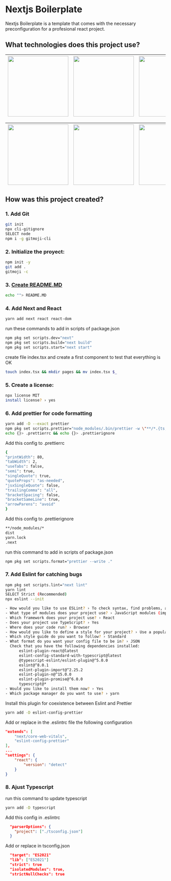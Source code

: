 # Nextjs Boilerplate

Nextjs Boilerplate is a template that comes with the necessary preconfiguration for a profesional react project.

## What technologies does this project use?
|[<img width=190 src=https://cdn.rawgit.com/standard/standard/master/docs/logos/nodejs.png>](https://nodejs.org)|[<img width=190 src=https://cdn.rawgit.com/standard/standard/master/docs/logos/npm.png>](https://www.npmjs.com)|[<img width=190 src=https://user-images.githubusercontent.com/106139113/204472746-9231d0ff-40db-49a6-bf3b-f759ff206231.svg>](https://nextjs.org/)|[<img width=190 src=https://user-images.githubusercontent.com/106139113/204473760-13746fa1-c52e-4fda-ab41-ff3f8ec3e9db.svg>](https://reactjs.org/)
|---|---|---|---|

|[<img width=190 src=https://user-images.githubusercontent.com/59535805/206945924-1cbf791a-2cfe-4ce0-af0f-3c8412d8cdd2.svg>](https://www.npmjs.com/package/license)|[<img width=190 src=https://user-images.githubusercontent.com/59535805/206946221-8cc5b214-4605-4e39-a1ca-eeaa36833abf.svg>](https://prettier.io/)|[<img width=190 src=https://user-images.githubusercontent.com/59535805/206931257-724a9801-906e-4009-82bf-d6a63f349298.svg>](https://eslint.org/)|[<img width=190 src=https://user-images.githubusercontent.com/59535805/206952616-2b759e75-c92a-49ac-8a02-c9a5c42672f9.svg>](https://www.typescriptlang.org/)
|---|---|---|---|

## How was this project created?

### 1. Add Git
```bash
git init
npx cli-gitignore
SELECT node
npm i -g gitmoji-cli
```

### 2. Initialize the proyect:
```bash
npm init -y
git add .
gitmoji -c
```

### 3. [Create README.MD](https://www.makeareadme.com/)
```bash
echo ""> README.MD
```

### 4. Add Next and React
```bash
yarn add next react react-dom
```
run these commands to add in scripts of package.json
```bash
npm pkg set scripts.dev="next"
npm pkg set scripts.build="next build"
npm pkg set scripts.start="next start"
```
create file index.tsx and create a first component to test that everything is OK
```bash
touch index.tsx && mkdir pages && mv index.tsx $_
```

### 5. Create a license:
```bash
npx license MIT
install license? › yes
```


### 6. Add prettier for code formatting
```bash
yarn add -D --exact prettier
npm pkg set scripts.prettier="node_modules/.bin/prettier -w \"**/*.{ts,tsx}\""
echo {}> .prettierrc && echo {}> .prettierignore
```
Add this config to .prettierrc
```bash
{
"printWidth": 80,
"tabWidth": 2,
"useTabs": false,
"semi": true,
"singleQuote": true,
"quoteProps": "as-needed",
"jsxSingleQuote": false,
"trailingComma": "all",
"bracketSpacing": false,
"bracketSameLine": true,
"arrowParens": "avoid"
}
```
Add this config to .prettierignore
```bash
**/node_modules/*
dist
yarn.lock
.next
```
run this command to add in scripts of package.json
```bash
npm pkg set scripts.format="prettier --write ."
```

### 7. Add Eslint for catching bugs
```bash
npm pkg set scripts.lint="next lint"
yarn lint
SELECT Strict (Recommended)
npx eslint --init
```
```bash
- How would you like to use ESLint? › To check syntax, find problems, and enforce code style
- What type of modules does your project use? › JavaScript modules (import/export)
- Which framework does your project use? › React
- Does your project use TypeScript? › Yes
- Where does your code run? › Browser
- How would you like to define a style for your project? › Use a popular style guide
- Which style guide do you want to follow? › Standard
- What format do you want your config file to be in? › JSON
  Check that you have the following dependencies installed: 
      eslint-plugin-react@latest
      eslint-config-standard-with-typescript@latest 
      @typescript-eslint/eslint-plugin@^5.0.0 
      eslint@^8.0.1 
      eslint-plugin-import@^2.25.2 
      eslint-plugin-n@^15.0.0 
      eslint-plugin-promise@^6.0.0 
      typescript@*
- Would you like to install them now? › Yes
- Which package manager do you want to use? › yarn
```
Install this plugin for coexistence between Eslint and Prettier
```bash
yarn add -D eslint-config-prettier
```
Add or replace in the .eslintrc file the following configuration
```json
"extends": [
    "next/core-web-vitals",
    "eslint-config-prettier"
],
...
"settings": {
    "react": {
        "version": "detect"
    }
}
```

### 8. Ajust Typescript
run this command to update typescript
```bash
yarn add -D typescript
```
Add this config in .eslintrc
```json
  "parserOptions": {
    "project": ["./tsconfig.json"]
  }
```
Add or replace in tsconfig.json
```json
  "target": "ES2021"
  "lib": ["ES2021"]
  "strict": true
  "isolatedModules": true,
  "strictNullChecks": true
```
